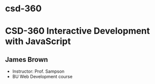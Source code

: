 # csd-360
<DOCTYPE html>
<html lang="en">
<head>
<meta charset="utf-8">
</head>
<body>
	<h1>CSD-360 Interactive Development with JavaScript</h1>
	<h2>James Brown</h2>
	<ul>
		<li>Instructor: Prof. Sampson</li>
		<li>BU Web Development course</li>
	</ul>
</body>
</html>